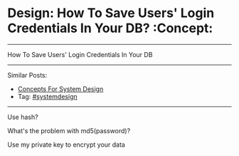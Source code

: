 # Design: How To Save Users' Login Credentials In Your DB?     :Concept:


---

How To Save Users' Login Credentials In Your DB  

---

Similar Posts:  
-   [Concepts For System Design](https://code.dennyzhang.com/design-concept)
-   Tag: [#systemdesign](https://code.dennyzhang.com/tag/systemdesign)

---

Use hash?  

What's the problem with md5(password)?  

Use my private key to encrypt your data